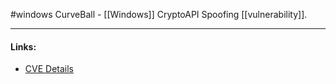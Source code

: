 #windows 
CurveBall - [[Windows]] CryptoAPI Spoofing [[vulnerability]].

---
#### Links:
- [CVE Details](https://www.cvedetails.com/cve/CVE-2020-0601/)
